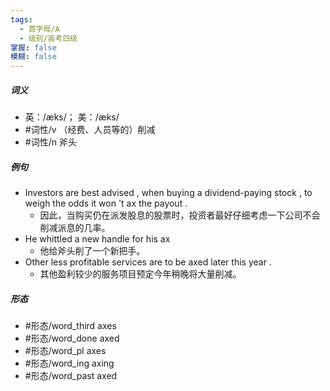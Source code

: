 ```yaml
---
tags:
  - 首字母/A
  - 级别/高考四级
掌握: false
模糊: false
---
```

##### 词义
- 英：/æks/； 美：/æks/
- #词性/v  （经费、人员等的）削减
- #词性/n  斧头
##### 例句
- Investors are best advised , when buying a dividend-paying stock , to weigh the odds it won 't ax the payout .
	- 因此，当购买仍在派发股息的股票时，投资者最好仔细考虑一下公司不会削减派息的几率。
- He whittled a new handle for his ax
	- 他给斧头削了一个新把手。
- Other less profitable services are to be axed later this year .
	- 其他盈利较少的服务项目预定今年稍晚将大量削减。
##### 形态
- #形态/word_third axes
- #形态/word_done axed
- #形态/word_pl axes
- #形态/word_ing axing
- #形态/word_past axed
